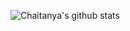 <!-- # CHAITANYA TANK -->

<!-- ### JAY SWAMINARAYANA -->

![Chaitanya's github stats](https://github-readme-stats.vercel.app/api?username=ChaitanyaPTank&show_icons=true&hide_border=true&theme=react)&nbsp;&nbsp;
